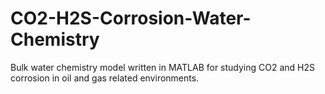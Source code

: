 # CO2-H2S-Corrosion-Water-Chemistry
Bulk water chemistry model written in MATLAB for studying CO2 and H2S corrosion in oil and gas related environments.
